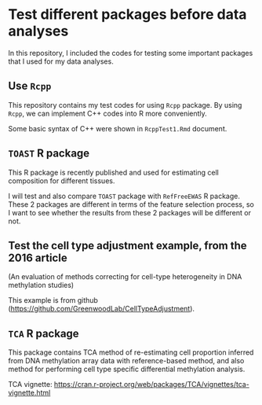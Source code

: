 # Test different packages before data analyses

In this repository, I included the codes for testing some important packages 
that I used for my data analyses.

## Use `Rcpp`

This repository contains my test codes for using `Rcpp` package. 
By using `Rcpp`, we can implement C++ codes into R more conveniently. 

Some basic syntax of C++ were shown in `RcppTest1.Rmd` document.

## `TOAST` R package

This R package is recently published and used for estimating cell composition 
for different tissues. 

I will test and also compare `TOAST` package with `RefFreeEWAS` R package. 
These 2 packages are different in terms of the feature selection process, 
so I want to see whether the results from these 2 packages will be different 
or not.

## Test the cell type adjustment example, from the 2016 article 
(An evaluation of methods correcting for cell-type heterogeneity in DNA 
methylation studies)

This example is from github (https://github.com/GreenwoodLab/CellTypeAdjustment).

## `TCA` R package

This package contains TCA method of re-estimating cell proportion inferred from 
DNA methylation array data with reference-based method, and also method for 
performing cell type specific differential methylation analysis.

TCA vignette: 
https://cran.r-project.org/web/packages/TCA/vignettes/tca-vignette.html